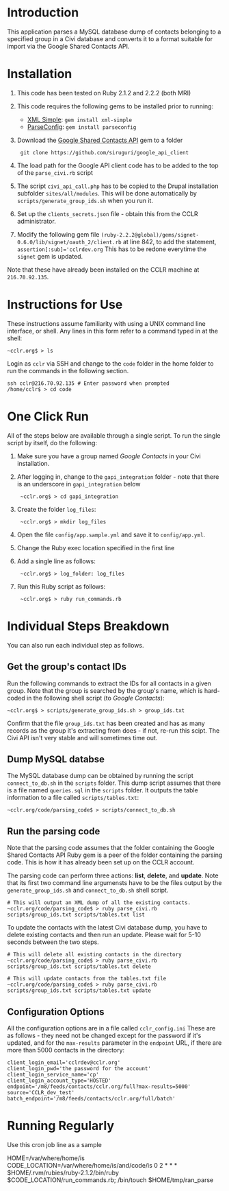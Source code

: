 # Introduction

This application parses a MySQL database dump of contacts belonging to
a specified group in a Civi database and converts it to a format
suitable for import via the Google Shared Contacts API.

# Installation

1. This code has been tested on Ruby 2.1.2 and 2.2.2 (both MRI)
1. This code requires the following gems to be installed prior to running:
   * [XML Simple](https://github.com/maik/xml-simple/): `gem install xml-simple`
   * [ParseConfig](https://github.com/datafolklabs/ruby-parseconfig/): `gem install parseconfig`
1. Download the [Google Shared Contacts API](https://github.com/siruguri/google_api_client/) gem to a folder

        git clone https://github.com/siruguri/google_api_client

1. The load path for the Google API client code has to be added to the top of the `parse_civi.rb` script
1. The script `civi_api_call.php` has to be copied to the Drupal installation subfolder `sites/all/modules`. This will be done automatically by `scripts/generate_group_ids.sh` when you run it.
1. Set up the `clients_secrets.json` file - obtain this from the CCLR administrator.
1. Modify the following gem file `(ruby-2.2.2@global)/gems/signet-0.6.0/lib/signet/oauth_2/client.rb` at line 842, to add the statement, `assertion[:sub]='cclrdev.org` This has to be redone everytime the `signet` gem is updated.

Note that these have already been installed on the CCLR machine at `216.70.92.135`. 

# Instructions for Use

These instructions assume familiarity with using a UNIX command line interface, or shell. Any lines in this form refer to a command typed in at the shell:

    ~cclr.org$ > ls

Login as `cclr` via SSH and change to the `code` folder in the home folder to run the commands in the following section.

    ssh cclr@216.70.92.135 # Enter password when prompted
    /home/cclr$ > cd code

# One Click Run

All of the steps below are available through a single script. To run the single script by itself, do the following:

1. Make sure you have a group named _Google Contacts_ in your Civi installation.
1. After logging in, change to the `gapi_integration` folder - note that there is an underscore in `gapi_integration` below

        ~cclr.org$ > cd gapi_integration

1. Create the folder `log_files`:

        ~cclr.org$ > mkdir log_files

1. Open the file `config/app.sample.yml` and save it to `config/app.yml`.
1. Change the Ruby exec location specified in the first line
1. Add a single line as follows:

        ~cclr.org$ > log_folder: log_files

1. Run this Ruby script as follows:

        ~cclr.org$ > ruby run_commands.rb

# Individual Steps Breakdown

You can also run each individual step as follows.

## Get the group's contact IDs

Run the following commands to extract the IDs for all contacts in a given group. Note that the group is searched by the group's name, which is hard-coded in the following shell script (to _Google Contacts_):

    ~cclr.org$ > scripts/generate_group_ids.sh > group_ids.txt

Confirm that the file `group_ids.txt` has been created and has as many records as the group it's extracting from does - if not, re-run this scipt. The Civi API isn't very stable and will sometimes time out.

## Dump MySQL databse

The MySQL database dump can be obtained by running the script `connect_to_db.sh` in the `scripts` folder. This dump
script assumes that there is a file named `queries.sql` in the `scripts` folder. It outputs the table information to
a file called `scripts/tables.txt`:

    ~cclr.org/code/parsing_code$ > scripts/connect_to_db.sh

## Run the parsing code

Note that the parsing code assumes that the folder containing the Google Shared Contacts API Ruby gem is a peer of the
folder containing the parsing code. This is how it has already been set up on the CCLR account.

The parsing code can perform three actions: **list**, **delete**, and **update**. Note that its first two command line argumensts have to be the files output by the `generate_group_ids.sh` and `connect_to_db.sh` shell script.

    # This will output an XML dump of all the existing contacts.
    ~cclr.org/code/parsing_code$ > ruby parse_civi.rb scripts/group_ids.txt scripts/tables.txt list

To update the contacts with the latest Civi database dump, you have to delete existing contacts and then run an update. Please wait for 5-10 seconds between the two steps.

    # This will delete all existing contacts in the directory
    ~cclr.org/code/parsing_code$ > ruby parse_civi.rb scripts/group_ids.txt scripts/tables.txt delete

    # This will update contacts from the tables.txt file
    ~cclr.org/code/parsing_code$ > ruby parse_civi.rb scripts/group_ids.txt scripts/tables.txt update

## Configuration Options

All the configuration options are in a file called `cclr_config.ini` These are as follows - they need not be changed
except for the password if it's updated, and for the `max-results` parameter in the `endpoint` URL, if there are more
than 5000 contacts in the directory:

    client_login_email='cclrdev@cclr.org'
    client_login_pwd='the password for the account'
    client_login_service_name='cp'
    client_login_account_type='HOSTED'
    endpoint='/m8/feeds/contacts/cclr.org/full?max-results=5000'
    source='CCLR_dev_test'
    batch_endpoint='/m8/feeds/contacts/cclr.org/full/batch'

# Running Regularly

Use this cron job line as a sample

HOME=/var/where/home/is
CODE_LOCATION=/var/where/home/is/and/code/is
0  2	 *    *	  *    $HOME/.rvm/rubies/ruby-2.1.2/bin/ruby $CODE_LOCATION/run_commands.rb; /bin/touch $HOME/tmp/ran_parse
